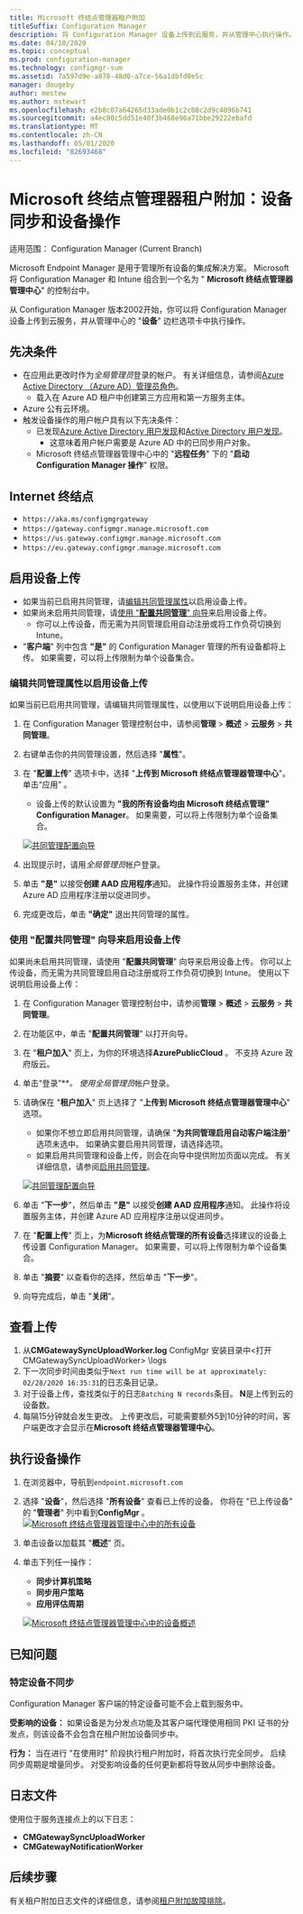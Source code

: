 ```yaml
---
title: Microsoft 终结点管理器租户附加
titleSuffix: Configuration Manager
description: 将 Configuration Manager 设备上传到云服务，并从管理中心执行操作。
ms.date: 04/10/2020
ms.topic: conceptual
ms.prod: configuration-manager
ms.technology: configmgr-sum
ms.assetid: 7a597d9e-a878-48d0-a7ce-56a1dbfd0e5c
manager: dougeby
author: mestew
ms.author: mstewart
ms.openlocfilehash: e2b8c07a64265d33ade0b1c2c08c2d9c4096b741
ms.sourcegitcommit: a4ec80c5dd51e40f3b468e96a71bbe29222ebafd
ms.translationtype: MT
ms.contentlocale: zh-CN
ms.lasthandoff: 05/01/2020
ms.locfileid: "82693468"
---
```

# <a name="microsoft-endpoint-manager-tenant-attach-device-sync-and-device-actions"></a><a name="bkmk_attach"></a>Microsoft 终结点管理器租户附加：设备同步和设备操作
<!--3555758 live 3/4/2020-->
适用范围：  Configuration Manager (Current Branch)

Microsoft Endpoint Manager 是用于管理所有设备的集成解决方案。 Microsoft 将 Configuration Manager 和 Intune 组合到一个名为 " **Microsoft 终结点管理器管理中心**" 的控制台中。

从 Configuration Manager 版本2002开始，你可以将 Configuration Manager 设备上传到云服务，并从管理中心的 "**设备**" 边栏选项卡中执行操作。

## <a name="prerequisites"></a>先决条件

- 在应用此更改时作为*全局管理员*登录的帐户。 有关详细信息，请参阅[Azure Active Directory （Azure AD）管理员角色](https://docs.microsoft.com/azure/role-based-access-control/rbac-and-directory-admin-roles#azure-ad-administrator-roles)。
   - 载入在 Azure AD 租户中创建第三方应用和第一方服务主体。
- Azure 公有云环境。
- 触发设备操作的用户帐户具有以下先决条件：
   - 已发现[Azure Active Directory 用户发现](../core/servers/deploy/configure/about-discovery-methods.md#azureaddisc)和[Active Directory 用户发现](../core/servers/deploy/configure/about-discovery-methods.md#bkmk_aboutUser)。
      - 这意味着用户帐户需要是 Azure AD 中的已同步用户对象。
   - Microsoft 终结点管理器管理中心中的 "**远程任务**" 下的 "**启动 Configuration Manager 操作**" 权限。


## <a name="internet-endpoints"></a>Internet 终结点

- `https://aka.ms/configmgrgateway`
- `https://gateway.configmgr.manage.microsoft.com`
- `https://us.gateway.configmgr.manage.microsoft.com`
- `https://eu.gateway.configmgr.manage.microsoft.com`


## <a name="enable-device-upload"></a>启用设备上传

- 如果当前已启用共同管理，请[编辑共同管理属性](#bkmk_edit)以启用设备上传。
- 如果尚未启用共同管理，请[使用 "**配置共同管理**" 向导](#bkmk_config)来启用设备上传。
   - 你可以上传设备，而无需为共同管理启用自动注册或将工作负荷切换到 Intune。
- "**客户端**" 列中包含 **"是"** 的 Configuration Manager 管理的所有设备都将上传。 如果需要，可以将上传限制为单个设备集合。

### <a name="edit-co-management-properties-to-enable-device-upload"></a><a name="bkmk_edit"></a>编辑共同管理属性以启用设备上传

如果当前已启用共同管理，请编辑共同管理属性，以使用以下说明启用设备上传：

1. 在 Configuration Manager 管理控制台中，请参阅**管理** > **概述** > **云服务** > **共同管理**。
1. 右键单击你的共同管理设置，然后选择 "**属性**"。
1. 在 "**配置上传**" 选项卡中，选择 "**上传到 Microsoft 终结点管理器管理中心**"。 单击“应用”  。
   - 设备上传的默认设置为 **"我的所有设备均由 Microsoft 终结点管理" Configuration Manager**。 如果需要，可以将上传限制为单个设备集合。

   [![共同管理配置向导](./media/3555758-configure-upload.png)](./media/3555758-configure-upload.png#lightbox)
1. 出现提示时，请用*全局管理员*帐户登录。
1. 单击 **"是"** 以接受**创建 AAD 应用程序**通知。 此操作将设置服务主体，并创建 Azure AD 应用程序注册以促进同步。
1. 完成更改后，单击 **"确定"** 退出共同管理的属性。


### <a name="use-the-configure-co-management-wizard-to-enable-device-upload"></a><a name="bkmk_config"></a>使用 "配置共同管理" 向导来启用设备上传
如果尚未启用共同管理，请使用 "**配置共同管理**" 向导来启用设备上传。 你可以上传设备，而无需为共同管理启用自动注册或将工作负荷切换到 Intune。 使用以下说明启用设备上传：

1. 在 Configuration Manager 管理控制台中，请参阅**管理** > **概述** > **云服务** > **共同管理**。
1. 在功能区中，单击 "**配置共同管理**" 以打开向导。
1. 在 "**租户加入**" 页上，为你的环境选择**AzurePublicCloud** 。 不支持 Azure 政府版云。
1. 单击“登录”****。 使用*全局管理员*帐户登录。
1. 请确保在 "**租户加入**" 页上选择了 "**上传到 Microsoft 终结点管理器管理中心**" 选项。
   - 如果你不想立即启用共同管理，请确保 "**为共同管理启用自动客户端注册**" 选项未选中。 如果确实要启用共同管理，请选择选项。
   - 如果启用共同管理和设备上传，则会在向导中提供附加页面以完成。 有关详细信息，请参阅[启用共同管理](../comanage/how-to-enable.md)。

   [![共同管理配置向导](./media/3555758-comanagement-wizard.png)](./media/3555758-comanagement-wizard.png#lightbox)
1. 单击 "**下一步**"，然后单击 **"是"** 以接受**创建 AAD 应用程序**通知。 此操作将设置服务主体，并创建 Azure AD 应用程序注册以促进同步。
1. 在 "**配置上传**" 页上，为**Microsoft 终结点管理的所有设备**选择建议的设备上传设置 Configuration Manager。 如果需要，可以将上传限制为单个设备集合。
1. 单击 "**摘要**" 以查看你的选择，然后单击 "**下一步**"。
1. 向导完成后，单击 "**关闭**"。  


## <a name="review-your-upload"></a><a name="bkmk_review"></a>查看上传

1. 从**CMGatewaySyncUploadWorker.log** ConfigMgr 安装目录中&lt;打开 CMGatewaySyncUploadWorker> \logs
1. 下一次同步时间由类似于`Next run time will be at approximately: 02/28/2020 16:35:31`的日志条目记录。
1. 对于设备上传，查找类似于的日志`Batching N records`条目。 **N**是上传到云的设备数。 
1. 每隔15分钟就会发生更改。 上传更改后，可能需要额外5到10分钟的时间，客户端更改才会显示在**Microsoft 终结点管理器管理中心**。

## <a name="perform-device-actions"></a>执行设备操作

1. 在浏览器中，导航到`endpoint.microsoft.com`
1. 选择 "**设备**"，然后选择 "**所有设备**" 查看已上传的设备。 你将在 "已上传设备" 的 "**管理者**" 列中看到**ConfigMgr** 。
   [![Microsoft 终结点管理器管理中心中的所有设备](./media/3555758-all-devices.png)](./media/3555758-all-devices.png#lightbox)
1. 单击设备以加载其 "**概述**" 页。
1. 单击下列任一操作：
   - **同步计算机策略**
   - **同步用户策略**
   - **应用评估周期**

   [![Microsoft 终结点管理器管理中心中的设备概述](./media/3555758-device-overview-actions.png)](./media/3555758-device-overview-actions.png#lightbox)

## <a name="known-issues"></a>已知问题

### <a name="specific-devices-dont-synchronize"></a>特定设备不同步

<!--7099564-->
Configuration Manager 客户端的特定设备可能不会上载到服务中。

**受影响的设备：** 如果设备是为分发点功能及其客户端代理使用相同 PKI 证书的分发点，则该设备不会包含在租户附加设备同步中。

**行为：** 当在进行 "在使用时" 阶段执行租户附加时，将首次执行完全同步。 后续同步周期是增量同步。 对受影响设备的任何更新都将导致从同步中删除设备。

## <a name="log-files"></a>日志文件
使用位于服务连接点上的以下日志：

- **CMGatewaySyncUploadWorker**
- **CMGatewayNotificationWorker**

## <a name="next-steps"></a>后续步骤

有关租户附加日志文件的详细信息，请参阅[租户附加故障排除](technical-reference.md)。
